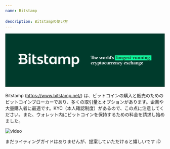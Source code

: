 ```yaml
---
name: Bitstamp

description: Bitstampの使い方
---
```


![cover](assets/cover.webp)

Bitstamp (https://www.bitstamp.net/) は、ビットコインの購入と販売のためのビットコインブローカーであり、多くの取引量とオプションがあります。企業や大量購入者に最適です。KYC（本人確認制度）があるので、この点に注意してください。また、ウォレット内にビットコインを保持するための料金を請求し始めました。

![video](https://youtu.be/enL6T9J-LnQ)

まだライティングガイドはありませんが、提案していただけると嬉しいです :D